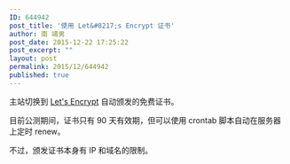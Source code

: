 ```yaml
---
ID: 644942
post_title: '使用 Let&#8217;s Encrypt 证书'
author: 南 靖男
post_date: 2015-12-22 17:25:22
post_excerpt: ""
layout: post
permalink: 2015/12/644942
published: true
---
```

主站切换到 <a href="https://letsencrypt.org">Let's Encrypt</a> 自动颁发的免费证书。

目前公测期间，证书只有 90 天有效期，但可以使用 crontab 脚本自动在服务器上定时 renew。

不过，颁发证书本身有 IP 和域名的限制。

&nbsp;